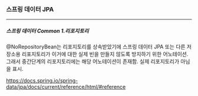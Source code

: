 <h3>스프링 데이터 JPA</h3>
<hr/>
<h5>스프링 데이터 Common 1.리포지토리</h5>

@NoRepositoryBean는 리포지토리를 상속받았기에 스프링 데이터 JPA 또는 다른 저장소용 리포지토리가 이거에 대한 실제  빈을 만들지 않도록 방지하기 위한 어노테이션. 그래서 중간단계의 리포지토리에는 해당 어노테이션이 존재함. 실제 리포지토리가 아님을 표시.

https://docs.spring.io/spring-data/jpa/docs/current/reference/html/#reference

